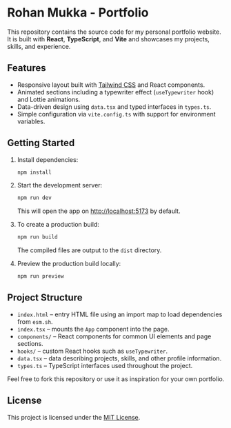 # Rohan Mukka - Portfolio

This repository contains the source code for my personal portfolio website. It is built with **React**, **TypeScript**, and **Vite** and showcases my projects, skills, and experience.

## Features

- Responsive layout built with [Tailwind CSS](https://tailwindcss.com/) and React components.
- Animated sections including a typewriter effect (`useTypewriter` hook) and Lottie animations.
- Data-driven design using `data.tsx` and typed interfaces in `types.ts`.
- Simple configuration via `vite.config.ts` with support for environment variables.

## Getting Started

1. Install dependencies:
   ```bash
   npm install
   ```
2. Start the development server:
   ```bash
   npm run dev
   ```
   This will open the app on <http://localhost:5173> by default.

3. To create a production build:
   ```bash
   npm run build
   ```
   The compiled files are output to the `dist` directory.

4. Preview the production build locally:
   ```bash
   npm run preview
   ```

## Project Structure

- `index.html` – entry HTML file using an import map to load dependencies from `esm.sh`.
- `index.tsx` – mounts the `App` component into the page.
- `components/` – React components for common UI elements and page sections.
- `hooks/` – custom React hooks such as `useTypewriter`.
- `data.tsx` – data describing projects, skills, and other profile information.
- `types.ts` – TypeScript interfaces used throughout the project.

Feel free to fork this repository or use it as inspiration for your own portfolio.



## License

This project is licensed under the [MIT License](LICENSE).
